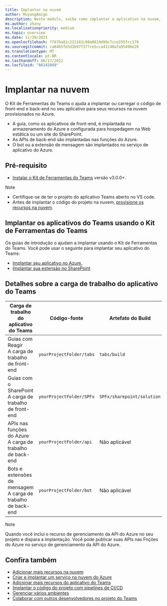 ```yaml
---
title: Implantar na nuvem
author: MuyangAmigo
description: Neste módulo, saiba como implantar o aplicativo na nuvem, no Azure ou no SharePoint e implantar aplicativos Teams usando Teams Toolkit
ms.author: zhany
ms.localizationpriority: medium
ms.topic: overview
ms.date: 11/29/2021
ms.openlocfilehash: f7870a81c221182c98a0619d99c7cce255fcc170
ms.sourcegitcommit: ca84b5fe5d3b97f377ce5cca41c48afa95496e28
ms.translationtype: MT
ms.contentlocale: pt-BR
ms.lasthandoff: 06/17/2022
ms.locfileid: "66142049"
---
```

# <a name="deploy-to-the-cloud"></a>Implantar na nuvem

O Kit de Ferramentas do Teams o ajuda a implantar ou carregar o código de front-end e back-end no seu aplicativo para seus recursos na nuvem provisionados no Azure.

* A guia, como os aplicativos de front-end, é implantada no armazenamento do Azure e configurada para hospedagem na Web estática ou um site do SharePoint.
* As APIs de back-end são implantadas nas funções do Azure.
* O bot ou a extensão de mensagem são implantados no serviço de aplicativo do Azure.

## <a name="prerequisite"></a>Pré-requisito

* [Instalar o Kit de Ferramentas do Teams](https://marketplace.visualstudio.com/items?itemName=TeamsDevApp.ms-teams-vscode-extension) versão v3.0.0+.

> [!NOTE]
>
> * Certifique-se de ter o projeto do aplicativo Teams aberto no VS code.
> * Antes de implantar o código do projeto na nuvem, [provisione os recursos na nuvem](provision.md).

## <a name="deploy-teams-apps-using-teams-toolkit"></a>Implantar os aplicativos do Teams usando o Kit de Ferramentas do Teams

Os guias de introdução o ajudam a implantar usando o Kit de Ferramentas do Teams. Você pode usar o seguinte para implantar seu aplicativo do Teams:

* [Implantar seu aplicativo no Azure.](/microsoftteams/platform/sbs-gs-javascript?tabs=vscode%2Cvsc%2Cviscode%2Cvcode&tutorial-step=8&branch)
* [Implantar sua extensão no SharePoint](/microsoftteams/platform/sbs-gs-spfx?tabs=vscode%2Cviscode&tutorial-step=4&branch)

## <a name="details-on-teams-app-workload"></a>Detalhes sobre a carga de trabalho do aplicativo do Teams

| Carga de trabalho do aplicativo do Teams | Código-fonte | Artefato do Build| Recurso de destino |
|-------------|----------|---------------|---------------|
|Guias com Reagir </br> A carga de trabalho de front-end| `yourProjectFolder/tabs`| `tabs/build` |Armazenamento do Azure |
|Guias com o SharePoint </br> A carga de trabalho de front-end | `yourProjectFolder/SPFx`| `SPFx/sharepoint/solution` |Catálogo de aplicativos do SharePoint |
|APIs nas funções do Azure </br> A carga de trabalho de back-end | `yourProjectFolder/api`| Não aplicável |Funções do Azure |
|Bots e extensões de mensagem </br> A carga de trabalho de back-end | `yourProjectFolder/bot` | Não aplicável | Serviço do Aplicativo do Azure |

> [!NOTE]
> Quando você inclui o recurso de gerenciamento da API do Azure no seu projeto e dispara a implantação. Você pode publicar suas APIs nas Fnções do Azure no serviço de gerenciamento da API do Azure.

## <a name="see-also"></a>Confira também

* [Adicionar mais recursos na nuvem](add-resource.md)
* [Criar e implantar um serviço na nuvem do Azure](/azure/cloud-services/cloud-services-how-to-create-deploy-portal)
* [Adicionar mais recursos do aplicativo do Teams](add-capability.md)
* [Implantar o código do projeto com pipelines de CI/CD](use-CICD-template.md)
* [Gerenciar vários ambientes](TeamsFx-multi-env.md)
* [Colaborar com outros desenvolvedores no projeto do Teams](TeamsFx-collaboration.md)
